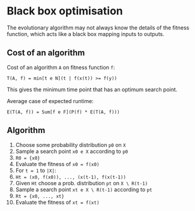 # Black box optimisation
The evolutionary algorithm may not always know the details of the fitness function, which acts like a black box mapping inputs to outputs.

## Cost of an algorithm
Cost of an algorithm `A` on fitness function `f`:

```
T(A, f) = min[t e N](t | f(x(t)) >= f(y))
```
This gives the minimum time point that has an optimum search point.

Average case of expected runtime:
```
E(T(A, f)) = Sum[f e F](P(f) * E(T(A, f)))
```

## Algorithm
1. Choose some probability distribution `p0` on `X`
2. Sample a search point `x0 e X` according to `p0`
3. `R0 = {x0}`
4. Evaluate the fitness of `x0 = f(x0)`
5. For `t = 1` to `|X|`:
  6. `Ht = (x0, f(x0)), ..., (x(t-1), f(x(t-1))`
  7. Given `Ht` choose a prob. distribution `pt` on `X \ R(t-1)`
  8. Sample a search point `xt e X \ R(t-1)` according to `pt`
  9. `Rt = {x0, ..., xt}`
  10. Evaluate the fitness of `xt = f(xt)`
